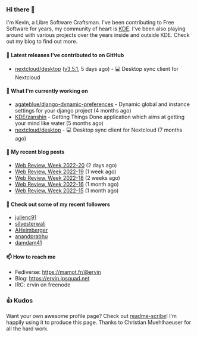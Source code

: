 ### Hi there 👋

I'm Kevin, a Libre Software Craftsman. I've been contributing to Free Software for years,
my community of heart is [KDE](https://kde.org). I've been also playing around with various
projects over the years inside and outside KDE. Check out my blog to find out more.

#### 🔭 Latest releases I've contributed to on GitHub

- [nextcloud/desktop](https://github.com/nextcloud/desktop) ([v3.5.1](https://github.com/nextcloud/desktop/releases/tag/v3.5.1), 5 days ago) - 💻 Desktop sync client for Nextcloud

#### 🌱 What I'm currently working on

- [agateblue/django-dynamic-preferences](https://github.com/agateblue/django-dynamic-preferences) - Dynamic global and instance settings for your django project (4 months ago)
- [KDE/zanshin](https://github.com/KDE/zanshin) - Getting Things Done application which aims at getting your mind like water (5 months ago)
- [nextcloud/desktop](https://github.com/nextcloud/desktop) - 💻 Desktop sync client for Nextcloud (7 months ago)

#### 📜 My recent blog posts

- [Web Review, Week 2022-20](https://ervin.ipsquad.net/blog/2022/05/20/web-review-week-2022-20/) (2 days ago)
- [Web Review, Week 2022-19](https://ervin.ipsquad.net/blog/2022/05/13/web-review-week-2022-19/) (1 week ago)
- [Web Review, Week 2022-18](https://ervin.ipsquad.net/blog/2022/05/06/web-review-week-2022-18/) (2 weeks ago)
- [Web Review, Week 2022-16](https://ervin.ipsquad.net/blog/2022/04/22/web-review-week-2022-16/) (1 month ago)
- [Web Review, Week 2022-15](https://ervin.ipsquad.net/blog/2022/04/15/web-review-week-2022-15/) (1 month ago)

#### 👯 Check out some of my recent followers

- [julienc91](https://github.com/julienc91)
- [silvesterwali](https://github.com/silvesterwali)
- [AHeimberger](https://github.com/AHeimberger)
- [anandprabhu](https://github.com/anandprabhu)
- [damdam41](https://github.com/damdam41)

#### 📫 How to reach me

- Fediverse: https://mamot.fr/@ervin
- Blog: https://ervin.ipsquad.net
- IRC: ervin on freenode

### 👍 Kudos

Want your own awesome profile page? Check out [readme-scribe](https://github.com/muesli/readme-scribe)!
I'm happily using it to produce this page. Thanks to Christian Muehlhaeuser for all the hard work.

